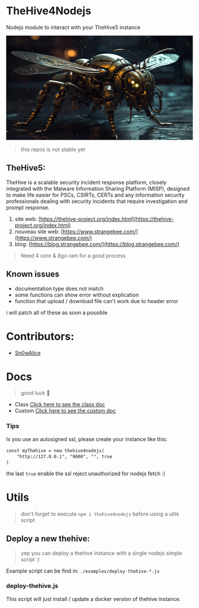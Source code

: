 # TheHive4Nodejs
Nodejs module to interact with your TheHive5 instance

<p align="center">
    <img src="./.github/logo.png">
</p>

> this repos is not stable yet

## TheHive5: 
TheHive is a scalable security incident response platform, closely integrated with the Malware Information Sharing Platform (MISP), designed to make life easier for PSCs, CSIRTs, CERTs and any information security professionals dealing with security incidents that require investigation and prompt response.

1. site web: [https://thehive-project.org/index.html](https://thehive-project.org/index.html)
2. nouveau site web: [https://www.strangebee.com/](https://www.strangebee.com/)
3. blog: [https://blog.strangebee.com/](https://blog.strangebee.com/)

> Need 4 core & 8go ram for a good process

## Known issues
- documentation type does not match
- some functions can show error without explication
- function that upload / download file can't work due to header error

i will patch all of these as soon a possible


# Contributors: 
- [Sn0wAlice](https://github.com/Sn0wAlice)



# Docs

> good luck 🥹

- Class [Click here to see the class doc](./docs/class.md)
- Custom [Click here to see the custom doc](./docs/custom.md)

### Tips
Is you use an autosigned ssl, please create your instance like this: 
```
const myThehive = new thehive4nodejs(
    "http://127.0.0.1", "9000", "", true
)
```
the last `true` enable the ssl reject unauthorized for nodejs fetch :)

# Utils

> don't forget to execute `npm i thehive4nodejs` before using a utils script

## Deploy a new thehive: 

> yep you can deploy a thehive instance with a single nodejs simple script :)

Example script can be find in: `./examples/deploy-thehive-*.js`

### deploy-thehive.js
This script will just install / update a docker version of thehive instance.